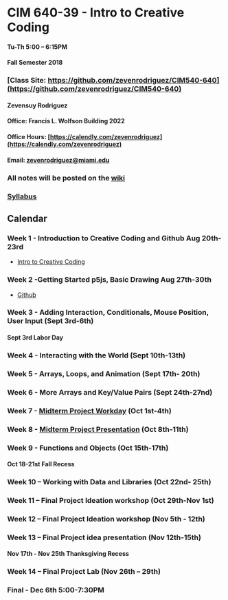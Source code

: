 # CIM 640-39 - Intro to Creative Coding

#### Tu-Th 5:00 – 6:15PM

#### Fall Semester 2018

### [Class Site: https://github.com/zevenrodriguez/CIM540-640](https://github.com/zevenrodriguez/CIM540-640)


#### Zevensuy Rodriguez

#### Office: Francis L. Wolfson Building 2022

#### Office Hours: [https://calendly.com/zevenrodriguez](https://calendly.com/zevenrodriguez)

#### Email: zevenrodriguez@miami.edu

### All notes will be posted on the [wiki](https://github.com/zevenrodriguez/CIM540-640/wiki)

### [Syllabus](CIM640-39-IntrotoCreativeCoding.pdf)

## Calendar

### Week 1 -  Introduction to Creative Coding and Github Aug 20th-23rd

* [Intro to Creative Coding](/notes/Intro-To-Creative-Coding.md)

### Week 2 -Getting Started p5js, Basic Drawing Aug 27th-30th

* [Github](https://github.com/zevenrodriguez/CIM540-640/wiki/Github)

### Week 3 - Adding Interaction, Conditionals, Mouse Position, User Input (Sept 3rd-6th)

#### Sept 3rd Labor Day

### Week 4 - Interacting with the World (Sept 10th-13th)

### Week 5 - Arrays, Loops, and Animation (Sept 17th- 20th)

### Week 6 - More Arrays and Key/Value Pairs (Sept 24th-27nd)

### Week 7 - [Midterm Project Workday](https://github.com/zevenrodriguez/CIM540-640/wiki/Midterm) (Oct 1st-4th)

### Week 8 -  [Midterm Project Presentation](https://github.com/zevenrodriguez/CIM540-640/wiki/Midterm) (Oct 8th-11th)

### Week 9 - Functions and Objects (Oct 15th-17th)

#### Oct 18-21st Fall Recess

### Week 10 – Working with Data and Libraries (Oct 22nd- 25th)

### Week 11 – Final Project Ideation workshop (Oct 29th-Nov 1st)

### Week 12 – Final Project Ideation workshop (Nov 5th - 12th)

### Week 13 – Final Project idea presentation (Nov 12th-15th)

#### Nov 17th - Nov 25th Thanksgiving Recess

### Week 14 – Final Project Lab (Nov 26th – 29th)

### Final - Dec 6th 5:00-7:30PM
